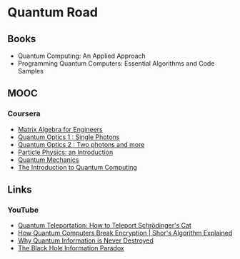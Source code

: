 # Quantum Road

## Books

- Quantum Computing: An Applied Approach
- Programming Quantum Computers: Essential Algorithms and Code Samples

## MOOC

### Coursera

- [Matrix Algebra for Engineers](https://www.coursera.org/learn/matrix-algebra-engineers)
- [Quantum Optics 1 : Single Photons](https://www.coursera.org/learn/quantum-optics-single-photon)
- [Quantum Optics 2 : Two photons and more](https://www.coursera.org/learn/quantum-optics-two-photons)
- [Particle Physics: an Introduction](https://www.coursera.org/learn/particle-physics)
- [Quantum Mechanics](https://www.coursera.org/learn/quantum-mechanics)
- [The Introduction to Quantum Computing](https://www.coursera.org/learn/quantum-computing-algorithms)

## Links

### YouTube

- [Quantum Teleportation: How to Teleport Schrödinger's Cat](https://www.youtube.com/watch?v=DxQK1WDYI_k)
- [How Quantum Computers Break Encryption | Shor's Algorithm Explained](https://www.youtube.com/watch?v=lvTqbM5Dq4Q)
- [Why Quantum Information is Never Destroyed](https://www.youtube.com/watch?v=HF-9Dy6iB_4)
- [The Black Hole Information Paradox](https://www.youtube.com/watch?v=9XkHBmE-N34)

